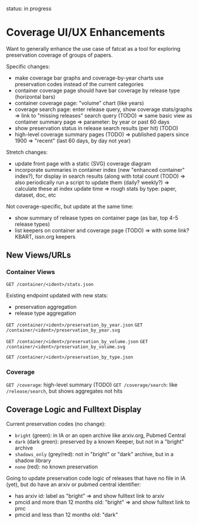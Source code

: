 
status: in progress

Coverage UI/UX Enhancements
===========================

Want to generally enhance the use case of fatcat as a tool for exploring
preservation coverage of groups of papers.

Specific changes:

- make coverage bar graphs and coverage-by-year charts use preservation codes
  instead of the current categories
- container coverage page should have bar coverage by release type (horizontal bars)
- container coverage page: "volume" chart (like years)
- coverage search page: enter release query, show coverage stats/graphs
    => link to "missing releases" search query (TODO)
    => same basic view as container summary page
    => parameter: by year or past 60 days
- show preservation status in release search results (per hit) (TODO)
- high-level coverage summary pages (TODO)
    => published papers since 1900
    => "recent" (last 60 days, by day not year)

Stretch changes:

- update front page with a static (SVG) coverage diagram
- incorporate summaries in container index (new "enhanced container" index?),
  for display in search results (along with total count (TODO)
    => also periodically run a script to update them (daily? weekly?)
    => calculate these at index update time
    => rough stats by type: paper, dataset, doc, etc

Not coverage-specific, but update at the same time:

- show summary of release types on container page (as bar, top 4-5 release types)
- list keepers on container and coverage page (TODO)
    => with some link? KBART, issn.org keepers

## New Views/URLs

### Container Views

`GET /container/<ident>/stats.json`

Existing endpoint updated with new stats:

- preservation aggregation
- release type aggregation

`GET /container/<ident>/preservation_by_year.json`
`GET /container/<ident>/preservation_by_year.svg`

`GET /container/<ident>/preservation_by_volume.json`
`GET /container/<ident>/preservation_by_volume.svg`

`GET /container/<ident>/preservation_by_type.json`

### Coverage

`GET /coverage`: high-level summary (TODO)
`GET /coverage/search`: like `/release/search`, but shows aggregates not hits

## Coverage Logic and Fulltext Display

Current preservation codes (no change):

- `bright` (green): in IA or an open archive like arxiv.org, Pubmed Central
- `dark` (dark green): preserved by a known Keeper, but not in a "bright" archive
- `shadows_only` (grey/red): not in "bright" or "dark" archive, but in a shadow library
- `none` (red): no known preservation

Going to update preservation code logic of releases that have no file in IA
(yet), but do have an arxiv or pubmed central identifier:

- has arxiv id: label as "bright"
    => and show fulltext link to arxiv
- pmcid and more than 12 months old: "bright"
    => and show fulltext link to pmc
- pmcid and less than 12 months old: "dark"
